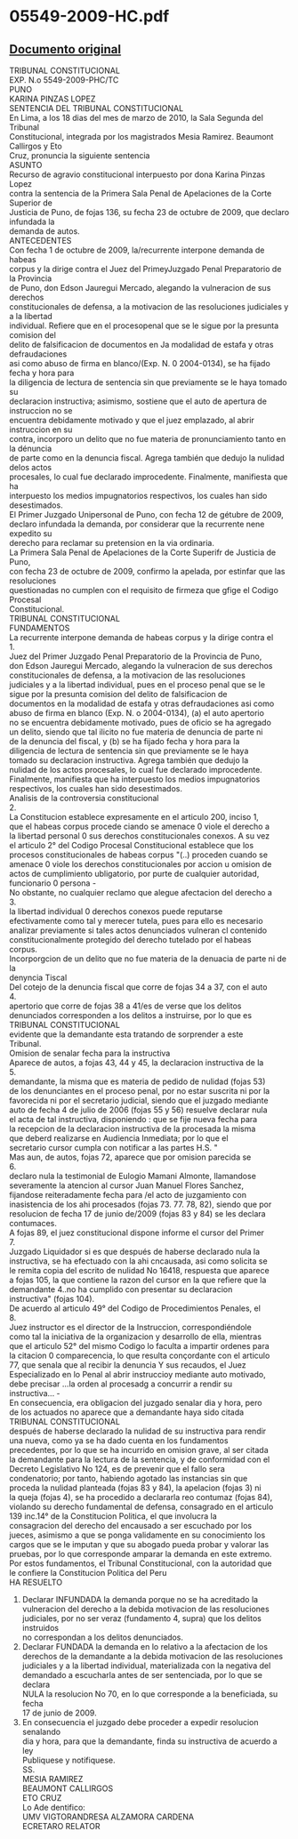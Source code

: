 
05549-2009-HC.pdf
=================
  
[Documento original](https://tc.gob.pe/jurisprudencia/2010/05549-2009-HC.pdf)  
---  
TRIBUNAL CONSTITUCIONAL  
EXP. N.o 5549-2009-PHC/TC  
PUNO  
KARINA PINZAS LOPEZ  
SENTENCIA DEL TRIBUNAL CONSTITUCIONAL  
En Lima, a los 18 dias del mes de marzo de 2010, la Sala Segunda del Tribunal  
Constitucional, integrada por los magistrados Mesia Ramirez. Beaumont Callirgos y Eto  
Cruz, pronuncia la siguiente sentencia  
ASUNTO  
Recurso de agravio constitucional interpuesto por dona Karina Pinzas Lopez  
contra la sentencia de la Primera Sala Penal de Apelaciones de la Corte Superior de  
Justicia de Puno, de fojas 136, su fecha 23 de octubre de 2009, que declaro infundada la  
demanda de autos.  
ANTECEDENTES  
Con fecha 1 de octubre de 2009, la/recurrente interpone demanda de habeas  
corpus y la dirige contra el Juez del PrimeyJuzgado Penal Preparatorio de la Provincia  
de Puno, don Edson Jauregui Mercado, alegando la vulneracion de sus derechos  
constitucionales de defensa, a la motivacion de las resoluciones judiciales y a la libertad  
individual. Refiere que en el procesopenal que se le sigue por la presunta comision del  
delito de falsificacion de documentos en Ja modalidad de estafa y otras defraudaciones  
asi como abuso de firma en blanco/(Exp. N. 0 2004-0134), se ha fijado fecha y hora para  
la diligencia de lectura de sentencia sin que previamente se le haya tomado su  
declaracion instructiva; asimismo, sostiene que el auto de apertura de instruccion no se  
encuentra debidamente motivado y que el juez emplazado, al abrir instruccion en su  
contra, incorporo un delito que no fue materia de pronunciamiento tanto en la dénuncia  
de parte como en la denuncia fiscal. Agrega también que dedujo la nulidad delos actos  
procesales, lo cual fue declarado improcedente. Finalmente, manifiesta que ha  
interpuesto los medios impugnatorios respectivos, los cuales han sido desestimados.  
El Primer Juzgado Unipersonal de Puno, con fecha 12 de gétubre de 2009,  
declaro infundada la demanda, por considerar que la recurrente nene expedito su  
derecho para reclamar su pretension en la via ordinaria.  
La Primera Sala Penal de Apelaciones de la Corte Superifr de Justicia de Puno,  
con fecha 23 de octubre de 2009, confirmo la apelada, por estinfar que las resoluciones  
questionadas no cumplen con el requisito de firmeza que gfige el Codigo Procesal  
Constitucional.  
TRIBUNAL CONSTITUCIONAL  
FUNDAMENTOS  
La recurrente interpone demanda de habeas corpus y la dirige contra el  
1.  
Juez del Primer Juzgado Penal Preparatorio de la Provincia de Puno,  
don Edson Jauregui Mercado, alegando la vulneracion de sus derechos  
constitucionales de defensa, a la motivacion de las resoluciones  
judiciales y a la libertad individual, pues en el proceso penal que se le  
sigue por la presunta comision del delito de falsificacion de  
documentos en la modalidad de estafa y otras defraudaciones asi como  
abuso de firma en blanco (Exp. N. o 2004-0134), (a) el auto apertorio  
no se encuentra debidamente motivado, pues de oficio se ha agregado  
un delito, siendo que tal ilicito no fue materia de denuncia de parte ni  
de la denuncia del fiscal, y (b) se ha fijado fecha y hora para la  
diligencia de lectura de sentencia sin que previamente se le haya  
tomado su declaracion instructiva. Agrega también que dedujo la  
nulidad de los actos procesales, lo cual fue declarado improcedente.  
Finalmente, manifiesta que ha interpuesto los medios impugnatorios  
respectivos, los cuales han sido desestimados.  
Analisis de la controversia constitucional  
2.  
La Constitucion establece expresamente en el articulo 200, inciso 1,  
que el habeas corpus procede ciando se amenace 0 viole el derecho a  
la libertad personal 0 sus derechos constitucionales conexos. A su vez  
el articulo 2° del Codigo Procesal Constitucional establece que los  
procesos constitucionales de habeas corpus "(..) proceden cuando se  
amenace 0 viole los derechos constitucionales por accion u omision de  
actos de cumplimiento ubligatorio, por purte de cualquier autoridad,  
funcionario 0 persona -  
No obstante, no cualquier reclamo que alegue afectacion del derecho a  
3.  
la libertad individual 0 derechos conexos puede reputarse  
efectivamente como tal y merecer tutela, pues para ello es necesario  
analizar previamente si tales actos denunciados vulneran cl contenido  
constitucionalmente protegido del derecho tutelado por el habeas  
corpus.  
Incorporgcion de un delito que no fue materia de la denuacia de parte ni de la  
denyncia Tiscal  
Del cotejo de la denuncia fiscal que corre de fojas 34 a 37, con el auto  
4.  
apertorio que corre de fojas 38 a 41/es de verse que los delitos  
denunciados corresponden a los delitos a instruirse, por lo que es  
TRIBUNAL CONSTITUCIONAL  
evidente que la demandante esta tratando de sorprender a este  
Tribunal.  
Omision de senalar fecha para la instructiva  
Aparece de autos, a fojas 43, 44 y 45, la declaracion instructiva de la  
5.  
demandante, la misma que es materia de pedido de nulidad (fojas 53)  
de los denunciantes en el proceso penal, por no estar suscrita ni por la  
favorecida ni por el secretario judicial, siendo que el juzgado mediante  
auto de fecha 4 de julio de 2006 (fojas 55 y 56) resuelve declarar nula  
el acta de tal instructiva, disponiendo : que se fije nueva fecha para  
la recepcion de la declaracion instructiva de la procesada la misma  
que deberd realizarse en Audiencia Inmediata; por lo que el  
secretario cursor cumpla con notificar a las partes H.S. "  
Mas aun, de autos, fojas 72, aparece que por omision parecida se  
6.  
declaro nula la testimonial de Eulogio Mamani Almonte, llamandose  
severamente la atencion al cursor Juan Manuel Flores Sanchez,  
fijandose reiteradamente fecha para /el acto de juzgamiento con  
inasistencia de los ahi procesados (fojas 73. 77. 78, 82), siendo que por  
resolucion de fecha 17 de junio de/2009 (fojas 83 y 84) se les declara  
contumaces.  
A fojas 89, el juez constitucional dispone informe el cursor del Primer  
7.  
Juzgado Liquidador si es que después de haberse declarado nula la  
instructiva, se ha efectuado con la ahi cncausada, asi como solicita se  
le remita copia del escrito de nulidad No 16418, respuesta que aparece  
a fojas 105, la que contiene la razon del cursor en la que refiere que la  
demandante 4..no ha cumplido con presentar su declaracion  
instructiva" (fojas 104).  
De acuerdo al articulo 49° del Codigo de Procedimientos Penales, el  
8.  
Juez instructor es el director de la Instruccion, correspondiéndole  
como tal la iniciativa de la organizacion y desarrollo de ella, mientras  
que el articulo 52° del mismo Codigo lo faculta a impartir ordenes para  
la citacion 0 comparecencia, lo que resulta conçordante con el articulo  
77, que senala que al recibir la denuncia Y sus recaudos, el Juez  
Especializado en lo Penal al abrir instruccioy mediante auto motivado,  
debe precisar ...la orden al procesadg a concurrir a rendir su  
instructiva... -  
En consecuencia, era obligacion del juzgado senalar dia y hora, pero  
de los actuados no aparece que a demandante haya sido citada  
TRIBUNAL CONSTITUCIONAL  
después de haberse declarado la nulidad de su instructiva para rendir  
una nueva, como ya se ha dado cuenta en los fundamentos  
precedentes, por lo que se ha incurrido en omision grave, al ser citada  
la demandante para la lectura de la sentencia, y de conformidad con el  
Decreto Legislativo No 124, es de prevenir que el fallo sera  
condenatorio; por tanto, habiendo agotado las instancias sin que  
proceda la nulidad planteada (fojas 83 y 84), la apelacion (fojas 3) ni  
la queja (fojas 4), se ha procedido a declararla reo contumaz (fojas 84),  
violando su derecho fundamental de defensa, consagrado en el articulo  
139 inc.14° de la Constitucion Politica, el que involucra la  
consagracion del derecho del encausado a ser escuchado por los  
jueces, asimismo a que se ponga validamente en su conocimiento los  
cargos que se le imputan y que su abogado pueda probar y valorar las  
pruebas, por lo que corresponde amparar la demanda en este extremo.  
Por estos fundamentos, el Tribunal Constitucional, con la autoridad que  
le confiere la Constitucion Politica del Peru  
HA RESUELTO  
1. Declarar INFUNDADA la demanda porque no se ha acreditado la  
vulneracion del derecho a la debida motivacion de las resoluciones  
judiciales, por no ser veraz (fundamento 4, supra) que los delitos instruidos  
no correspondan a los delitos denunciados.  
2. Declarar FUNDADA la demanda en lo relativo a la afectacion de los  
derechos de la demandante a la debida motivacion de las resoluciones  
judiciales y a la libertad individual, materializada con la negativa del  
demandado a escucharla antes de ser sentenciada, por lo que se declara  
NULA la resolucion No 70, en lo que corresponde a la beneficiada, su fecha  
17 de junio de 2009.  
3. En consecuencia el juzgado debe proceder a expedir resolucion senalando  
dia y hora, para que la demandante, finda su instructiva de acuerdo a ley  
Publiquese y notifiquese.  
SS.  
MESIA RAMIREZ  
BEAUMONT CALLIRGOS  
ETO CRUZ  
Lo Ade dentifico:  
UMV VIGTORANDRESA ALZAMORA CARDENA  
ECRETARO RELATOR